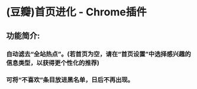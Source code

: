 # (豆瓣)首页进化 - Chrome插件

## 功能简介:

### 自动滤去“全站热点”。(若首页为空，请在“首页设置”中选择感兴趣的信息类型，以获得更个性化的推荐)
### 可将“不喜欢”条目放进黑名单，日后不再出现。
